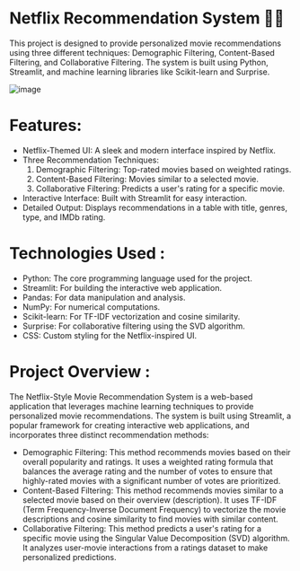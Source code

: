 # Netflix Recommendation System 🎥🍿
This project is designed to provide personalized movie recommendations using three different techniques: Demographic Filtering, Content-Based Filtering, and Collaborative Filtering. The system is built using Python, Streamlit, and machine learning libraries like Scikit-learn and Surprise.

![image](https://github.com/user-attachments/assets/7f6cb09c-d883-4cf6-bab7-d4a29dc5890f)

# Features:
- Netflix-Themed UI: A sleek and modern interface inspired by Netflix.
- Three Recommendation Techniques:
  1. Demographic Filtering: Top-rated movies based on weighted ratings.
  2. Content-Based Filtering: Movies similar to a selected movie.
  3. Collaborative Filtering: Predicts a user's rating for a specific movie.
- Interactive Interface: Built with Streamlit for easy interaction.
- Detailed Output: Displays recommendations in a table with title, genres, type, and IMDb rating.

# Technologies Used :
- Python: The core programming language used for the project.
- Streamlit: For building the interactive web application.
- Pandas: For data manipulation and analysis.
- NumPy: For numerical computations.
- Scikit-learn: For TF-IDF vectorization and cosine similarity.
- Surprise: For collaborative filtering using the SVD algorithm.
- CSS: Custom styling for the Netflix-inspired UI.

# Project Overview :
The Netflix-Style Movie Recommendation System is a web-based application that leverages machine learning techniques to provide personalized movie recommendations. The system is built using Streamlit, a popular framework for creating interactive web applications, and incorporates three distinct recommendation methods:
- Demographic Filtering:
  This method recommends movies based on their overall popularity and ratings. It uses a weighted rating formula that balances the average rating and the number of votes to ensure that highly-rated movies with a significant number of votes are prioritized.
- Content-Based Filtering:
  This method recommends movies similar to a selected movie based on their overview (description). It uses TF-IDF (Term Frequency-Inverse Document Frequency) to vectorize the movie descriptions and cosine similarity to find movies with similar content.
- Collaborative Filtering:
  This method predicts a user's rating for a specific movie using the Singular Value Decomposition (SVD) algorithm. It analyzes user-movie interactions from a ratings dataset to make personalized predictions.


